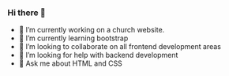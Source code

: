 ### Hi there 👋
- 🔭 I’m currently working on a church website.
- 🌱 I’m currently learning bootstrap
- 👯 I’m looking to collaborate on all frontend development areas
- 🤔 I’m looking for help with backend development
- 💬 Ask me about HTML and CSS
<!--
**Emiton01/emiton01** is a ✨ _special_ ✨ repository because its `README.md` (this file) appears on your GitHub profile.

Here are some ideas to get you started:

- 🔭 I’m currently working on a campus website
- 🌱 I’m currently learning ...
- 👯 I’m looking to collaborate on ...
- 🤔 I’m looking for help with ...
- 💬 Ask me about ...
- 📫 How to reach me: ...
- 😄 Pronouns: ...
- ⚡ Fun fact: ...
-->
